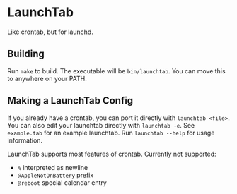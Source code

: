 # LaunchTab
Like crontab, but for launchd.

## Building
Run `make` to build. The executable will be `bin/launchtab`. You can move this
to anywhere on your PATH.

## Making a LaunchTab Config
If you already have a crontab, you can port it directly with `launchtab <file>`.
You can also edit your launchtab directly with `launchtab -e`. See `example.tab`
for an example launchtab. Run `launchtab --help` for usage information.

LaunchTab supports most features of crontab. Currently not supported:
- `%` interpreted as newline
- `@AppleNotOnBattery` prefix
- `@reboot` special calendar entry
